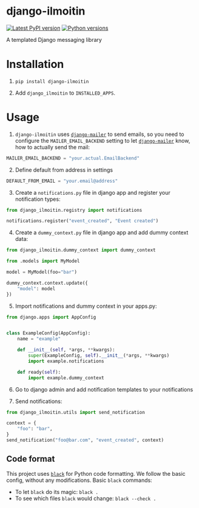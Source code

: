 # django-ilmoitin

[![Latest PyPI version](https://badge.fury.io/py/django-ilmoitin.svg)](https://pypi.python.org/pypi/django-ilmoitin)
[![Python versions](https://img.shields.io/pypi/pyversions/django-ilmoitin.svg)](https://pypi.python.org/pypi/django-ilmoitin)

A templated Django messaging library

# Installation

1. `pip install django-ilmoitin`

2. Add `django_ilmoitin` to `INSTALLED_APPS`.

# Usage

1. `django-ilmoitin` uses [`django-mailer`](https://github.com/pinax/django-mailer)
to send emails, so you need to configure the `MAILER_EMAIL_BACKEND` setting to let
[`django-mailer`](https://github.com/pinax/django-mailer) know, how to actually
send the mail:

```python
MAILER_EMAIL_BACKEND = "your.actual.EmailBackend"
```

2. Define default from address in settings

```python
DEFAULT_FROM_EMAIL = "your.email@address"
```

3. Create a `notifications.py` file in django app and register your notification types:

```python
from django_ilmoitin.registry import notifications

notifications.register("event_created", "Event created")
```

4. Create a `dummy_context.py` file in django app and add dummy context data:

```python
from django_ilmoitin.dummy_context import dummy_context

from .models import MyModel

model = MyModel(foo="bar")

dummy_context.context.update({
    "model": model
})
```

5. Import notifications and dummy context in your apps.py:

```python
from django.apps import AppConfig


class ExampleConfig(AppConfig):
    name = "example"

    def __init__(self, *args, **kwargs):
        super(ExampleConfig, self).__init__(*args, **kwargs)
        import example.notifications

    def ready(self):
        import example.dummy_context
```

6. Go to django admin and add notification templates to your notifications

7. Send notifications:

```python
from django_ilmoitin.utils import send_notification

context = {
    "foo": "bar",
}
send_notification("foo@bar.com", "event_created", context)

```

## Code format

This project uses [`black`](https://github.com/ambv/black) for Python code formatting.
We follow the basic config, without any modifications. Basic `black` commands:

* To let `black` do its magic: `black .`
* To see which files `black` would change: `black --check .`
